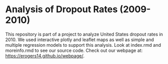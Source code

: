 # Analysis of Dropout Rates (2009-2010)

This repository is part of a project to analyze United States dropout rates in 2010. We used interactive plotly and leaflet maps as well as simple and multiple regression models to support this analysis. Look at index.rmd and moreinfo.rmd to see our source code. Check out our webpage at: 
<https://erogers14.github.io/webpage/>. 

